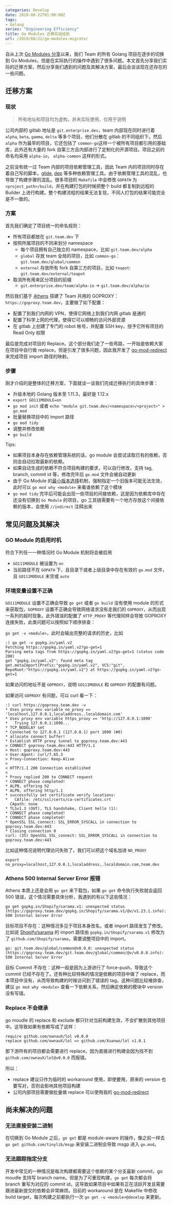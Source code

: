 ```yaml
---
categories: Develop
date: 2019-08-22T01:00:00Z
tags:
- Golang
series: "Engineering Efficiency"
title: Go Modules 迁移实战经验
url: /2019/08/22/go-modules-migrate/
---
```


自从上次 [Go Modules 分享](https://xuanwo.io/2019/05/27/go-modules/)以来，我们 Team 的所有 Golang 项目在逐步的切换到 Go Modules，但是在实际执行的操作中遇到了很多问题。本文首先分享我们实际的迁移方案，然后分享我们遇到的问题及其解决方案，最后会谈谈现在还存在的一些问题。

## 迁移方案

### 现状

> 所有地址和项目均为虚构，并未实际使用，仅用于说明

公司内部的 gitlab 地址是 `git.enterprise.dev`，team 内部现在同时进行着 `alpha`, `beta`, `gamma`, `delta` 等多个项目，他们分散在 gitlab 的不同组织下。然后 `alpha` 作为最早的项目，它还包括了 `common-go`这样一个被所有项目都引用的基础库，此外还有大量的 fork 自第三方且内部进行了定制化的开源项目。项目之前的命名均采用 `alpha-io`， `alpha-common` 这样的形式。

之前没有统一过 Team 内部的项目依赖管理工具，因此 Team 内的项目同时存在着自己写的脚本，[glide](https://github.com/Masterminds/glide),  [dep](https://github.com/golang/dep) 等多种依赖管理工具。由于依赖管理工具的混乱，也导致了构建步骤的混乱。很多项目的 `Makefile` 中会修改 `GOPATH` 为 `<project_path>/build`，并在构建打包的时候把整个 build 都复制到远程的 Builder 上进行构建。整个构建流程的结果无法复现，不同人打包的结果可能完全是不一致的。

### 方案

首先我们确定了项目统一的命名规则：

- 所有项目都放在 `git.team.dev` 下
- 按照所属项目的不同来划分 namespace
  - 每个项目拥有自己独立的 namespace，比如 `git.team.dev/alpha`
  - `global` 存放 team 全局的项目，比如 `common-go`： `git.team.dev/global/common`
  - `external` 存放所有 fork 自第三方的项目，比如 `teapot`: `git.team.dev/external/teapot`
- 取消所有用来区分项目的前缀
  - `git.enterprise.dev/team/alpha-io` -> `git.team.dev/alpha/io`

然后我们基于 [Athens](https://github.com/gomods/athens) 搭建了 Team 共用的 GOPROXY： `https://goproxy.team.dev`，主要做了如下配置：

- 配置了到我们内网的 VPN，使得它网络上到我们内网 gitlab 是通的
- 配置了科学上网的代理，使得它可以顺畅的访问外部资源
- 在 gitlab 上创建了专门的 robot 帐号，并配置 SSH key，授予它所有项目的 Read Only 权限

最后是完成对项目的 Replace。这个部分我们走了一些弯路，一开始是依赖大家在项目中自行做 replace，但是引发了很多问题，因此我开发了 [go-mod-redirect](https://github.com/Xuanwo/go-mod-redirect) 来完成项目 import 路径的映射。

### 步骤

刚才介绍的是整体的迁移方案，下面就谈一谈我们完成迁移执行的具体步骤：

- 升级本地的 Golang 版本至 1.11.3，最好是 1.12.x
- `export GO111MODULE=on`
- `go mod init` 或者 `echo "module git.team.dev/<namespace>/<project>" > go.mod`
- 批量替换项目中的 import 路径
- `go mod tidy`
- 调整并修改依赖
- `go build`

Tips:

- 如果项目本身存在依赖管理系统的话，go module 会尝试读取已有的依赖，否则会自动拉取最新的依赖。
- 如果自动生成的依赖不符合项目构建的要求，可以自行修改，支持 tag, branch, commit id 等，修改完毕后 `go.mod` 文件会被自动更新
- 由于 Go Module 的[最小版本选择](https://xuanwo.io/2019/05/27/go-modules/)机制，强制指定一个旧版本可能无法生效，此时可以 `go mod why <module>` 来看谁依赖了这个模块
- `go mod tidy` 完毕后可能会出现一些项目的间接依赖，这是因为依赖库中存在还没有切换到 `Go Module` 的项目，go 工具链需要有一个地方存放这个间接依赖的版本，会使用 `//indirect` 注释出来

## 常见问题及其解决

### GO Module 的启用时机

符合下列任一一种情况时 Go Module 机制将会被启用

- `GO111MODULE` 被设置为 `on`
- 当前路径不在 `GOPATH` 下，且目录下或者上级目录中存在有效的 `go.mod` 文件，且 `GO111MODULE` 未空或 `auto`

### 环境变量设置不正确

`GO111MODULE` 设置不正确会导致 `go get` 或者 `go build` 没有使用 module 的形式来获取包，`GOPROXY` 设置不正确会导致网络请求没有走我们的 `GOPROXY`，从而出现一系列的超时现象。此外错误的配置了 `HTTP_PROXY` 等代理同样会导致 GOPROXY 连接失败，此类问题可以按照如下顺序排查：

`go get -v <module>`，此时会输出完整的请求的历史，比如

```
:) go get -v gopkg.in/yaml.v2
Fetching https://gopkg.in/yaml.v2?go-get=1
Parsing meta tags from https://gopkg.in/yaml.v2?go-get=1 (status code 200)
get "gopkg.in/yaml.v2": found meta tag get.metaImport{Prefix:"gopkg.in/yaml.v2", VCS:"git", RepoRoot:"https://gopkg.in/yaml.v2"} at https://gopkg.in/yaml.v2?go-get=1
```

如果访问的地址不是 `GOPROXY`，说明 `GO111MODULE` 和 `GOPROXY` 的配置有问题。

如果访问 `GOPROXY` 有问题，可以 curl 看一下：

```
:) curl https://goproxy.team.dev -v
* Uses proxy env variable no_proxy == 'localhost,127.0.0.1,localaddress,.localdomain.com'
* Uses proxy env variable https_proxy == 'http://127.0.0.1:1090'
*   Trying 127.0.0.1:1090...
* TCP_NODELAY set
* Connected to 127.0.0.1 (127.0.0.1) port 1090 (#0)
* allocate connect buffer!
* Establish HTTP proxy tunnel to goproxy.team.dev:443
> CONNECT goproxy.team.dev:443 HTTP/1.1
> Host: goproxy.team.dev:443
> User-Agent: curl/7.65.3
> Proxy-Connection: Keep-Alive
>
< HTTP/1.1 200 Connection established
<
* Proxy replied 200 to CONNECT request
* CONNECT phase completed!
* ALPN, offering h2
* ALPN, offering http/1.1
* successfully set certificate verify locations:
*   CAfile: /etc/ssl/certs/ca-certificates.crt
  CApath: none
* TLSv1.3 (OUT), TLS handshake, Client hello (1):
* CONNECT phase completed!
* CONNECT phase completed!
* OpenSSL SSL_connect: SSL_ERROR_SYSCALL in connection to goproxy.team.dev:443
* Closing connection 0
curl: (35) OpenSSL SSL_connect: SSL_ERROR_SYSCALL in connection to goproxy.team.dev:443
```

比如这种情况说明代理访问失败了，我们可以把这个域名加进 `NO_PROXY`

```
export no_proxy=localhost,127.0.0.1,localaddress,.localdomain.com,team.dev
```

### Athens 500 Internal Server Error 报错

Athens 本质上还是会用 `go get` 来下载包，如果 `go get` 命令执行失败就会返回 500 错误，这个情况需要具体分析，我遇到的有以下这些情况：

```
go get gopkg.in/Shopify/sarama.v1: unexpected status (https://goproxy.team.dev/gopkg.in/Shopify/sarama.v1/@v/v1.23.1.info): 500 Internal Server Error
```

目标项目不存在：这种情况多见于项目本身改名，或者 import 路径发生了修改。比如说 [Shopify/sarama](https://github.com/Shopify/sarama) 的 import 路径由 `gopkg.in/Shopify/sarama.v1` 修改为了 `github.com/Shopify/sarama`，需要调整项目中的 import。

```
go: git.team.dev/global/common@v0.0.0: unexpected status (https://goproxy.team.dev/git.team.dev/global/common/@v/v0.0.0.info): 500 Internal Server Error
```

目标 Commit 不存在：这种一般是因为上游进行了 force-push，导致这个 commit 已经不存在了。还有种比较特殊的情况是依赖的项目中做了 replace，而本项目中没有，从而导致构建的时候访问到了错误的 tag。这种问题比较难排查，建议 `go mod why <module>` 查看一下依赖关系，然后确定依赖的模块中 version 没有写错。

### Replace 不会继承

go moudle 的 replace 和 exclude 都只针对当前构建生效，不会扩散到其他项目中。这导致如果有依赖写成了这样：

```
require github.com/ownauX/lol v0.0.0
replace github.com/ownauX/lol => github.com/Xuanwo/lol v1.0.1
```

那下游所有的项目都会需要进行 replace，因为直接进行构建会因为找不到 `github.com/ownauX/lol@v0.0.0` 而报错。

所以：

- replace 建议只作为临时的 workaround 使用，即使要用，原来的 version 也要写对，否则会影响其他项目构建
- 公司内部项目需要做批量做 replace 可以使用我的 [go-mod-redirect](https://github.com/Xuanwo/go-mod-redirect)

## 尚未解决的问题

### 无法直接安装二进制

在切换到 Go Module 之后，`go get` 都是 module-aware 的操作，像之前一样去 `go get github.com/tinylib/msgp` 来安装二进制会导致 msgp 进入 `go.mod`。

### 无法跟踪指定分支

开发中常见的一种情况是每次构建都需要这个依赖的某个分支最新 commit，go moudle 支持写 branch name。但是为了可重现构建，`go get` 每次都会将 branch 重写为对应的 commit id，这导致如果项目中如果有正在活跃开发且需要跟进最新提交的依赖会非常麻烦。目前的 workaround 是在 Makefile 中修改 build target，每次构建之前都执行一次 `go get -u <module>@develop` 来更新。
